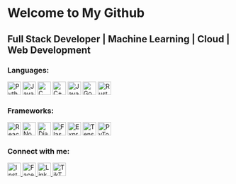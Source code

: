 # Welcome to My Github

## Full Stack Developer | Machine Learning | Cloud | Web Development

### Languages:
<p align="left">
  <img src="https://cdn.jsdelivr.net/gh/devicons/devicon/icons/python/python-original.svg" width="30px" height="30px" alt="Python">
  <img src="https://cdn.jsdelivr.net/gh/devicons/devicon/icons/javascript/javascript-original.svg" width="30px" height="30px" alt="JavaScript">
  <img src="https://cdn.jsdelivr.net/gh/devicons/devicon/icons/c/c-original.svg" width="30px" height="30px" alt="C">
  <img src="https://cdn.jsdelivr.net/gh/devicons/devicon/icons/cplusplus/cplusplus-original.svg" width="30px" height="30px" alt="C++">
  <img src="https://cdn.jsdelivr.net/gh/devicons/devicon/icons/java/java-original.svg" width="30px" height="30px" alt="Java">
  <img src="https://cdn.jsdelivr.net/gh/devicons/devicon/icons/go/go-original.svg" width="30px" height="30px" alt="Go">
  <img src="https://cdn.jsdelivr.net/gh/devicons/devicon/icons/rust/rust-original.svg" width="30px" height="30px" alt="Rust">
</p>

### Frameworks:
<p align="left">
  <img src="https://cdn.jsdelivr.net/gh/devicons/devicon/icons/react/react-original.svg" width="30px" height="30px" alt="React">
  <img src="https://cdn.jsdelivr.net/gh/devicons/devicon/icons/nodejs/nodejs-original.svg" width="30px" height="30px" alt="Node.js">
  <img src="https://cdn.jsdelivr.net/gh/devicons/devicon/icons/django/django-plain.svg" width="30px" height="30px" alt="Django">
  <img src="https://cdn.jsdelivr.net/gh/devicons/devicon/icons/flask/flask-original.svg" width="30px" height="30px" alt="Flask">
  <img src="https://cdn.jsdelivr.net/gh/devicons/devicon/icons/express/express-original.svg" width="30px" height="30px" alt="Express">
  <img src="https://cdn.jsdelivr.net/gh/devicons/devicon/icons/tensorflow/tensorflow-original.svg" width="30px" height="30px" alt="TensorFlow">
  <img src="https://cdn.jsdelivr.net/gh/devicons/devicon/icons/pytorch/pytorch-original.svg" width="30px" height="30px" alt="PyTorch">
</p>

### Connect with me:
<p align="left">
  <a href="https://www.instagram.com/" target="_blank">
    <img src="https://upload.wikimedia.org/wikipedia/commons/a/a5/Instagram_icon.png" width="30px" height="30px" alt="Instagram">
  </a>
  <a href="https://www.facebook.com/" target="_blank">
    <img src="https://cdn.jsdelivr.net/gh/devicons/devicon/icons/facebook/facebook-original.svg" width="30px" height="30px" alt="Facebook">
  </a>
  <a href="https://www.linkedin.com/" target="_blank">
    <img src="https://cdn.jsdelivr.net/gh/devicons/devicon/icons/linkedin/linkedin-original.svg" width="30px" height="30px" alt="LinkedIn">
  </a>
  <a href="https://www.tiktok.com/" target="_blank">
    <img src="https://upload.wikimedia.org/wikipedia/en/a/a9/TikTok_logo.svg" width="30px" height="30px" alt="TikTok">
  </a>
</p>
